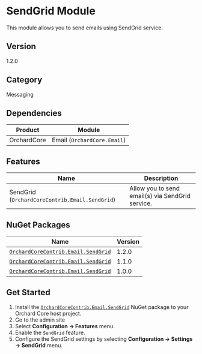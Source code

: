 # SendGrid Module

This module allows you to send emails using SendGrid service.

## Version

1.2.0

## Category

Messaging

## Dependencies

| Product | Module |
| --- | --- |
| OrchardCore | Email (`OrchardCore.Email`) |

## Features

| Name | Description |
| --- | --- |
| SendGrid (`OrchardCoreContrib.Email.SendGrid`) | Allow you to send email(s) via SendGrid service. |

## NuGet Packages

| Name | Version |
| --- | --- |
| [`OrchardCoreContrib.Email.SendGrid`](https://www.nuget.org/packages/OrchardCoreContrib.Email.SendGrid/1.2.0) | 1.2.0 |
| [`OrchardCoreContrib.Email.SendGrid`](https://www.nuget.org/packages/OrchardCoreContrib.Email.SendGrid/1.1.0) | 1.1.0 |
| [`OrchardCoreContrib.Email.SendGrid`](https://www.nuget.org/packages/OrchardCoreContrib.Email.SendGrid/1.0.0) | 1.0.0 |

## Get Started

1. Install the [`OrchardCoreContrib.Email.SendGrid`](https://www.nuget.org/packages/OrchardCoreContrib.Email.SendGrid/) NuGet package to your Orchard Core host project.
2. Go to the admin site
3. Select **Configuration -> Features** menu.
4. Enable the `SendGrid` feature.
5. Configure the SendGrid settings by selecting **Configuration -> Settings -> SendGrid** menu.
